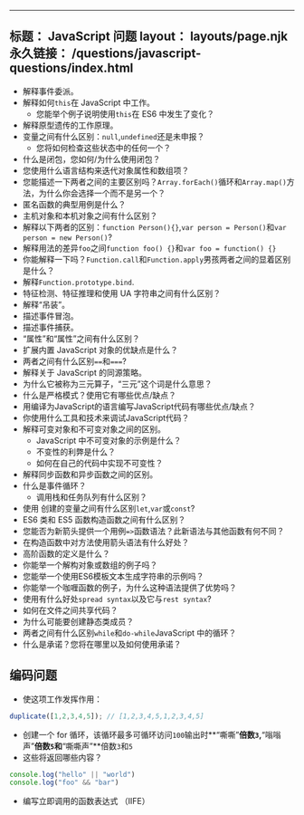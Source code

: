 ***

## 标题： JavaScript 问题&#xA;layout： layouts/page.njk&#xA;永久链接： /questions/javascript-questions/index.html

*   解释事件委派。
*   解释如何`this`在 JavaScript 中工作。
    *   您能举个例子说明使用`this`在 ES6 中发生了变化？
*   解释原型遗传的工作原理。
*   变量之间有什么区别：`null`,`undefined`还是未申报？
    *   您将如何检查这些状态中的任何一个？
*   什么是闭包，您如何/为什么使用闭包？
*   您使用什么语言结构来迭代对象属性和数组项？
*   您能描述一下两者之间的主要区别吗？`Array.forEach()`循环和`Array.map()`方法，为什么你会选择一个而不是另一个？
*   匿名函数的典型用例是什么？
*   主机对象和本机对象之间有什么区别？
*   解释以下两者的区别：`function Person(){}`,`var person = Person()`和`var person = new Person()`?
*   解释用法的差异`foo`之间`function foo() {}`和`var foo = function() {}`
*   你能解释一下吗？`Function.call`和`Function.apply`男孩两者之间的显着区别是什么？
*   解释`Function.prototype.bind`.
*   特征检测、特征推理和使用 UA 字符串之间有什么区别？
*   解释“吊装”。
*   描述事件冒泡。
*   描述事件捕获。
*   “属性”和“属性”之间有什么区别？
*   扩展内置 JavaScript 对象的优缺点是什么？
*   两者之间有什么区别`==`和`===`?
*   解释关于 JavaScript 的同源策略。
*   为什么它被称为三元算子，“三元”这个词是什么意思？
*   什么是严格模式？使用它有哪些优点/缺点？
*   用编译为JavaScript的语言编写JavaScript代码有哪些优点/缺点？
*   你使用什么工具和技术来调试JavaScript代码？
*   解释可变对象和不可变对象之间的区别。
    *   JavaScript 中不可变对象的示例是什么？
    *   不变性的利弊是什么？
    *   如何在自己的代码中实现不可变性？
*   解释同步函数和异步函数之间的区别。
*   什么是事件循环？
    *   调用栈和任务队列有什么区别？
*   使用 创建的变量之间有什么区别`let`,`var`或`const`?
*   ES6 类和 ES5 函数构造函数之间有什么区别？
*   您能否为新箭头提供一个用例`=>`函数语法？此新语法与其他函数有何不同？
*   在构造函数中对方法使用箭头语法有什么好处？
*   高阶函数的定义是什么？
*   你能举一个解构对象或数组的例子吗？
*   您能举一个使用ES6模板文本生成字符串的示例吗？
*   你能举一个咖喱函数的例子，为什么这种语法提供了优势吗？
*   使用有什么好处`spread syntax`以及它与`rest syntax`?
*   如何在文件之间共享代码？
*   为什么可能要创建静态类成员？
*   两者之间有什么区别`while`和`do-while`JavaScript 中的循环？
*   什么是承诺？您将在哪里以及如何使用承诺？

## 编码问题

*   使这项工作发挥作用：

```javascript
duplicate([1,2,3,4,5]); // [1,2,3,4,5,1,2,3,4,5]
```

*   创建一个 for 循环，该循环最多可循环访问`100`输出时**“嘶嘶”**倍数`3`,**“嗡嗡声”**倍数`5`和**“嘶嘶声”**倍数`3`和`5`
*   这些将返回哪些内容？

```javascript
console.log("hello" || "world")
console.log("foo" && "bar")
```

*   编写立即调用的函数表达式 （IIFE）
